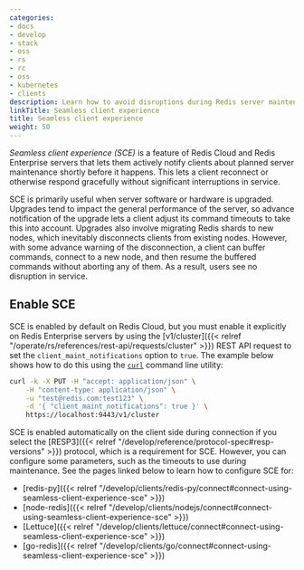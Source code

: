 ```yaml
---
categories:
- docs
- develop
- stack
- oss
- rs
- rc
- oss
- kubernetes
- clients
description: Learn how to avoid disruptions during Redis server maintenance.
linkTitle: Seamless client experience
title: Seamless client experience
weight: 50
---
```


*Seamless client experience (SCE)* is a feature of Redis Cloud and
Redis Enterprise servers that lets them actively notify clients
about planned server maintenance shortly before it happens. This
lets a client reconnect or otherwise respond gracefully without significant
interruptions in service.

SCE is primarily useful when server software or hardware is upgraded.
Upgrades tend to impact the general performance of the server, so
advance notification of the upgrade lets a client adjust its command
timeouts to take this into account. Upgrades also involve migrating
Redis shards to new nodes, which inevitably disconnects clients from
existing nodes. However, with some advance warning of the disconnection,
a client can buffer commands, connect to a new node, and then resume
the buffered commands without aborting any of them. As a result, users
see no disruption in service.

## Enable SCE

SCE is enabled by default on Redis Cloud, but you must enable it
explicitly on Redis Enterprise servers by using the
[v1/cluster]({{< relref "/operate/rs/references/rest-api/requests/cluster" >}})
REST API request to set the `client_maint_notifications` option to `true`.
The example below shows how to do this using the
[`curl`](https://curl.se/) command line utility:

```bash
curl -k -X PUT -H "accept: application/json" \
    -H "content-type: application/json" \
    -u "test@redis.com:test123" \
    -d '{ "client_maint_notifications": true }' \
    https://localhost:9443/v1/cluster
```

SCE is enabled automatically on the client side during connection
if you select the [RESP3]({{< relref "/develop/reference/protocol-spec#resp-versions" >}})
protocol, which is a requirement for SCE. However, you can
configure some parameters, such as the timeouts to use
during maintenance.
See the pages linked below to learn how to configure SCE for:

- [redis-py]({{< relref "/develop/clients/redis-py/connect#connect-using-seamless-client-experience-sce" >}})
- [node-redis]({{< relref "/develop/clients/nodejs/connect#connect-using-seamless-client-experience-sce" >}})
- [Lettuce]({{< relref "/develop/clients/lettuce/connect#connect-using-seamless-client-experience-sce" >}})
- [go-redis]({{< relref "/develop/clients/go/connect#connect-using-seamless-client-experience-sce" >}})
